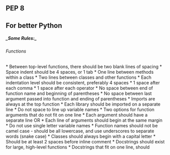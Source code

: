 ## PEP 8 ##

<h2>For better Python</h2>

<h5>_Some Rules:_</h5>

<h6>Functions</h6>
* Between top-level functions, there should be two blank lines of spacing
* Space indent should be 4 spaces, or 1 tab
* One line between methods within a class
* Two lines between classes and other functions
* Each indentation level should be consistent, preferably 4 spaces
* 1 space after each comma
* 1 space after each operator
* No space between end of function name and beginning of parentheses
* No space between last argument passed into function and ending of parentheses
* Imports are always at the top function
* Each library should be imported on a separate line
* Do not space to line up variable names
* Two options for function arguments that do not fit on one line
	* Each argument should have a separate line
	OR
	* Each line of arguments should begin at the same margin
* Do not use single letter variable names
* Function names should not be camel case - should be all lowercase, and use underscores to separate words (snake case)
* Classes should always begin with a capital letter
* Should be at least 2 spaces before inline comment
* Docstrings should exist for large, high-level functions
* Docstrings that fit on one line, should



